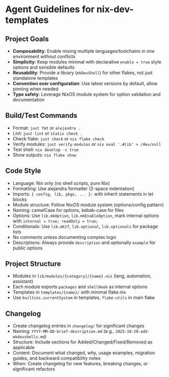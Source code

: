 # Agent Guidelines for nix-dev-templates

## Project Goals
- **Composability**: Enable mixing multiple languages/toolchains in one environment without conflicts
- **Simplicity**: Keep modules minimal with declarative `enable = true` style options and sensible defaults
- **Reusability**: Provide a library (`mkDevShell`) for other flakes, not just standalone templates
- **Convention over configuration**: Use latest versions by default, allow pinning when needed
- **Type safety**: Leverage NixOS module system for option validation and documentation

## Build/Test Commands
- Format: `just fmt` or `alejandra .`
- Lint: `just lint` or `statix check .`
- Check flake: `just check` or `nix flake check`
- Verify modules: `just verify-modules` or `nix eval '.#lib' > /dev/null`
- Test shell: `nix develop -c true`
- Show outputs: `nix flake show`

## Code Style
- Language: Nix only (no shell scripts, pure Nix)
- Formatting: Use alejandra formatter (2-space indentation)
- Imports: `{ config, lib, pkgs, ... }:` with inherit statements in let blocks
- Module structure: Follow NixOS module system (options/config pattern)
- Naming: camelCase for options, kebab-case for files
- Options: Use `lib.mkOption`, `lib.mkEnableOption`, mark internal options with `internal = true; readOnly = true;`
- Conditionals: Use `lib.mkIf`, `lib.optional`, `lib.optionals` for package lists
- No comments unless documenting complex logic
- Descriptions: Always provide `description` and optionally `example` for public options

## Project Structure
- Modules in `lib/modules/{category}/{name}.nix` (lang, automation, assistant)
- Each module exports `packages` and `shellHook` as internal options
- Templates in `templates/{name}/` with minimal flake.nix
- Use `builtins.currentSystem` in templates, `flake-utils` in main flake

## Changelog
- Create changelog entries in `changelog/` for significant changes
- Naming: `YYYY-MM-DD-brief-description.md` (e.g., `2025-10-20-add-mkdevshells.md`)
- Structure: Include sections for Added/Changed/Fixed/Removed as applicable
- Content: Document what changed, why, usage examples, migration guides, and backward compatibility notes
- When: Create changelog for new features, breaking changes, or significant refactors
